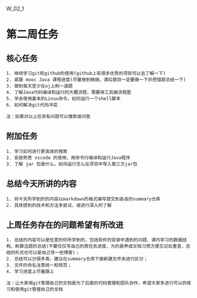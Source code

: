 W_02_1

# 第二周任务

## 核心任务
	
	1. 继续学习git和github的使用(github上有很多优秀的项目可以去了解一下)
	2. 紧跟 mooc Java 课程进度(尽量做到精细，课后题目一定要做一下并把错题总结一下)
	3. 做到每天至少在oj上刷一道题
	4. 了解Java代码编译和运行的大概流程，需要用工具画流程图
	5. 学会使用基本的Linux命令，如何运行一个shell脚本
	6. 如何解决git代码冲突

	注：如果对以上任务有问题可以搜索或问我

## 附加任务
	
	1. 学习如何进行更高效的搜索
	2. 安装熟悉 vscode 的使用，用命令行编译和运行Java程序
	3. 了解 jar 包是什么，如何运行怎么在项目中导入第三方jar包

## 总结今天所讲的内容
	
	1. 将今天所学到的的内容以markdown的格式编写提交到各自的summary仓库
	2. 具体提到的技术和方法多尝试，或进行深入的了解

## 上周任务存在的问题希望有所改进

	1. 总结的内容可以是任意的你所学到的，包括软件的安装中遇到的问题、课内学习的数据结构、刷算法题的总结(不要仅仅写自己的周任务进度，为的是养成文档习惯方便忘记后重查，总结的形式也可以是自己写一些博客)；
	2. 总结可以分很多类，建议在summary仓库下面新建文件夹进行区分；
	3. 文件的命名注意统一和规范；
	4. 学习进度上尽量跟上

	注：让大家用git管理自己的文档是为了后面的代码管理和团队协作，希望大家多进行可以的练习和使用git管理自己的文档

